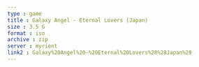 ```yaml
---
type : game
title : Galaxy Angel - Eternal Lovers (Japan)
size : 3.5 G
format : iso
archive : zip
server : myrient
link2 : Galaxy%20Angel%20-%20Eternal%20Lovers%20%28Japan%29
---
```

